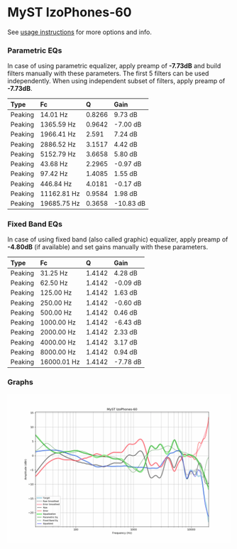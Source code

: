 # MyST IzoPhones-60
See [usage instructions](https://github.com/jaakkopasanen/AutoEq#usage) for more options and info.

### Parametric EQs
In case of using parametric equalizer, apply preamp of **-7.73dB** and build filters manually
with these parameters. The first 5 filters can be used independently.
When using independent subset of filters, apply preamp of **-7.73dB**.

| Type    | Fc          |      Q | Gain      |
|:--------|:------------|:-------|:----------|
| Peaking | 14.01 Hz    | 0.8266 | 9.73 dB   |
| Peaking | 1365.59 Hz  | 0.9642 | -7.00 dB  |
| Peaking | 1966.41 Hz  | 2.591  | 7.24 dB   |
| Peaking | 2886.52 Hz  | 3.1517 | 4.42 dB   |
| Peaking | 5152.79 Hz  | 3.6658 | 5.80 dB   |
| Peaking | 43.68 Hz    | 2.2965 | -0.97 dB  |
| Peaking | 97.42 Hz    | 1.4085 | 1.55 dB   |
| Peaking | 446.84 Hz   | 4.0181 | -0.17 dB  |
| Peaking | 11162.81 Hz | 0.9584 | 1.98 dB   |
| Peaking | 19685.75 Hz | 0.3658 | -10.83 dB |

### Fixed Band EQs
In case of using fixed band (also called graphic) equalizer, apply preamp of **-4.80dB**
(if available) and set gains manually with these parameters.

| Type    | Fc          |      Q | Gain     |
|:--------|:------------|:-------|:---------|
| Peaking | 31.25 Hz    | 1.4142 | 4.28 dB  |
| Peaking | 62.50 Hz    | 1.4142 | -0.09 dB |
| Peaking | 125.00 Hz   | 1.4142 | 1.63 dB  |
| Peaking | 250.00 Hz   | 1.4142 | -0.60 dB |
| Peaking | 500.00 Hz   | 1.4142 | 0.46 dB  |
| Peaking | 1000.00 Hz  | 1.4142 | -6.43 dB |
| Peaking | 2000.00 Hz  | 1.4142 | 2.33 dB  |
| Peaking | 4000.00 Hz  | 1.4142 | 3.17 dB  |
| Peaking | 8000.00 Hz  | 1.4142 | 0.94 dB  |
| Peaking | 16000.01 Hz | 1.4142 | -7.78 dB |

### Graphs
![](./MyST%20IzoPhones-60.png)
